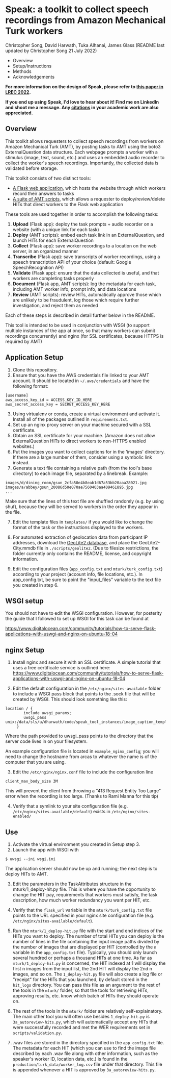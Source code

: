 # Speak: a toolkit to collect speech recordings from Amazon Mechanical Turk workers
Christopher Song, David Harwath, Tuka Alhanai, James Glass
(README last updated by Christopher Song 21 July 2022)

 - Overview
 - Setup/Instructions
 - Methods
 - Acknowledgements

**For more information on the design of Speak, please refer to [this paper in LREC 2022](http://www.lrec-conf.org/proceedings/lrec2022/pdf/2022.lrec-1.787.pdf).**

**If you end up using Speak, I'd love to hear about it! Find me on LinkedIn and shoot me a message. Any [citations](http://www.lrec-conf.org/proceedings/lrec2022/bib/2022.lrec-1.787.bib) in your academic work are also appreciated.**



## Overview
This toolkit allows requesters to collect speech recordings from workers on Amazon Mechanical Turk (AMT), by posting tasks to AMT using the boto3 ExternalQuestion data structure. Each webpage prompts a worker with a stimulus (image, text, sound, etc.) and uses an embedded audio recorder to collect the worker's speech recordings. Importantly, the collected data is validated before storage.

This toolkit consists of two distinct tools:
 - [A Flask web application](main.py), which hosts the website through which workers record their answers to tasks
 - [A suite of AMT scripts](mturk/), which allows a requester to deploy/review/delete HITs that direct workers to the Flask web application

These tools are used together in order to accomplish the following tasks:
1. **Upload** (Flask app): deploy the task prompts + audio recorder on a website (with a unique link for each task)
2. **Deploy** (AMT scripts): embed each task link in an ExternalQuestion, and launch HITs for each ExternalQuestion
3. **Collect** (Flask app): save worker recordings to a location on the web server, in an organized manner
4. **Transcribe** (Flask app): save transcripts of worker recordings, using a speech transcription API of your choice (default: Google SpeechRecognition API)
5. **Validate** (Flask app): ensure that the data collected is useful, and that workers are completing tasks properly
6. **Document** (Flask app, AMT scripts): log the metadata for each task, including AMT worker info, prompt info, and data locations
7. **Review** (AMT scripts): review HITs, automatically approve those which are unlikely to be fraudulent, log those which require further investigation, and reject them as needed

Each of these steps is described in detail further below in the README.

This tool is intended to be used in conjunction with WSGI (to support multiple instances of the app at once, so that many workers can submit recordings concurrently) and nginx (for SSL certificates, because HTTPS is required by AMT)

## Application Setup
1. Clone this repository.
2. Ensure that you have the AWS credentials file linked to your AMT account. It should be located in `~/.aws/credentials` and have the following format:
```
[username]
aws_access_key_id = ACCESS_KEY_ID_HERE
aws_secret_access_key = SECRET_ACCESS_KEY_HERE
```
3. Using virtualenv or conda, create a virtual environment and activate it. Install all of the packages outlined in `requirements.txt`.
4. Set up an nginx proxy server on your machine secured with a SSL certificate.
4. Obtain an SSL certificate for your machine. (Amazon does not allow ExternalQuestion HITs to direct workers to non-HTTPS enabled websites.)
5. Put the images you want to collect captions for in the 'images' directory. If there are a large number of them, consider using a symbolic link instead.
6. Generate a text file containing a relative path (from the tool's base directory) to each image file, separated by a linebreak. Example:
```
images/d/dining_room/gsun_2cfa50e4b8eab1d67a53bb20aaa28021.jpg
images/a/abbey/gsun_20086d50e070ae7560403aa409461895.jpg
...
```
Make sure that the lines of this text file are shuffled randomly (e.g. by using shuf), because they will be served to workers in the order they appear in the file.

7. Edit the template files in `templates/` if you would like to change the format of the task or the instructions displayed to the workers.

8. For automated extraction of geolocation data from participant IP addresses, download the [GeoLite2 database](https://dev.maxmind.com/geoip/geolite2-free-geolocation-data?lang=en), and place the GeoLite2-City.mmdb file in `./scripts/geolite2`. (Due to filesize restrictions, the folder currently only contains the README, license, and copyright information.

9. Edit the configuration files (`app_config.txt` and `mturk/turk_config.txt`) according to your project (account info, file locations, etc.). In app_config.txt, be sure to point the "input_files" variable to the text file you created in step 6.

## WSGI setup
You should not have to edit the WSGI configuration. However, for posterity the guide that I followed to set up WSGI for this task can be found at

https://www.digitalocean.com/community/tutorials/how-to-serve-flask-applications-with-uswgi-and-nginx-on-ubuntu-18-04

## nginx Setup
1. Install nginx and secure it with an SSL certificate. A simple tutorial that uses a free certificate service is outlined here:
https://www.digitalocean.com/community/tutorials/how-to-serve-flask-applications-with-uswgi-and-nginx-on-ubuntu-18-04

2. Edit the default configuration in the `/etc/nginx/sites-available` folder to include a WSGI pass block that points to the .sock file that will be created by WSGI. This should look something like this:
```
location / {
        include uwsgi_params;
        uwsgi_pass unix:/data/sls/u/dharwath/code/speak_tool_instances/image_caption_template/image_caption_task.sock;
     }
```
Where the path provided to uwsgi_pass points to the directory that the server code lives in on your filesystem.

An example configuration file is located in `example_nginx_config`; you will need to change the hostname from arcas to whatever the name is of the computer that you are using.

3. Edit the `/etc/nginx/nginx.conf` file to include the configuration line
```
client_max_body_size 3M
```
This will prevent the client from throwing a "413 Request Entity Too Large" error when the recording is too large. (Thanks to Rami Manna for this tip)

4. Verify that a symlink to your site configuration file (e.g. `/etc/nginx/sites-available/default`) exists in `/etc/nginx/sites-enabled/`

## Use

1. Activate the virtual environment you created in Setup step 3.
2. Launch the app with WSGI with
```
$ uwsgi --ini wsgi.ini
```
The application server should now be up and running; the next step is to deploy HITs to AMT.

3. Edit the parameters in the TaskAttributes structure in the mturk/1_deploy-hit.py file. This is where you have the opportunity to change the HIT pay, requirements that workers must satisfy, the task description, how much worker redundancy you want per HIT, etc.

4. Verify that the `flask_url` variable in the `mturk/turk_config.txt` file points to the URL specified in your nginx site configuration file (e.g. `/etc/nginx/sites-available/default`).

5. Run the `mturk/1_deploy-hit.py` file with the start and end indices of the HITs you want to deploy. The number of total HITs you can deploy is the number of lines in the file containing the input image paths divided by the number of images that are displayed per HIT (controlled by the `n` variable in the `app_config.txt` file). Typically, you should only launch several hundred or perhaps a thousand HITs at one time. As far as `mturk/1_deploy-hit.py` is concerned, the HIT indexed at 1 will display the first n images from the input list, the 2nd HIT will display the 2nd n images, and so on. The `1_deploy-hit.py` file will also create a log file or "receipt" for the HITs that you launched, by default stored in the `hit_logs` directory. You can pass this file as an argument to the rest of the tools in the `mturk/` folder, so that the tools for retrieving HITs, approving results, etc. know which batch of HITs they should operate on.

6. The rest of the tools in the `mturk/` folder are relatively self-explainatory. The main other tool you will often use besides `1_deploy-hit.py` is `3a_autoreview-hits.py`, which will automatically accept any HITs that were successfully recorded and met the WER requirements set in `scripts/validation.py`.

7. .wav files are stored in the directory specified in the `app_config.txt` file. The metadata for each HIT (which you can use to find the image file described by each .wav file along with other information, such as the speaker's worker ID, location data, etc.) is found in the `production/turk_data/worker_log.csv` file under that directory. This file is appended whenever a HIT is approved by `3a_autoreview-hits.py`.
